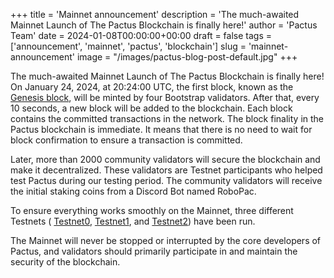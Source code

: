 +++
title = 'Mainnet announcement'
description = 'The much-awaited Mainnet Launch of The Pactus Blockchain is finally here!'
author = 'Pactus Team'
date = 2024-01-08T00:00:00+00:00
draft = false
tags = ['announcement', 'mainnet', 'pactus', 'blockchain']
slug = 'mainnet-announcement'
image = "/images/pactus-blog-post-default.jpg"
+++

The much-awaited Mainnet Launch of The Pactus Blockchain is finally here!
On January 24, 2024, at 20:24:00 UTC, the first block, known as the [Genesis block](https://docs.pactus.org/protocol/blockchain/genesis/),
will be minted by four Bootstrap validators.
After that, every 10 seconds, a new block will be added to the blockchain.
Each block contains the committed transactions in the network.
The block finality in the Pactus blockchain is immediate.
It means that there is no need to wait for block confirmation to ensure a transaction is committed.

Later, more than 2000 community validators will secure the blockchain and make it decentralized.
These validators are Testnet participants who helped test Pactus during our testing period.
The community validators will receive the initial staking coins from a Discord Bot named RoboPac.

To ensure everything works smoothly on the Mainnet, three different Testnets (
[Testnet0](/2023/04/21/testnet-0-concluded.html),
[Testnet1](/2023/08/01/testnet-1-concluded.html), and
[Testnet2](/2023/10/15/testnet-2-launched.html)) have been run.

The Mainnet will never be stopped or interrupted by the core developers of Pactus,
and validators should primarily participate in and maintain the security of the blockchain.
